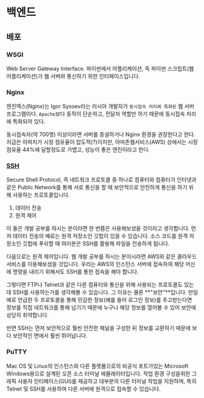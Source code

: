 # 백엔드

## 배포

### WSGI

 Web Server Gateway Interface. 파이썬에서 어플리케이션, 즉 파이썬 스크립트(웹 어플리케이션)가 웹 서버와 통신하기 위한 인터페이스입니다.

### Nginx

 엔진엑스(Nginx)는 Igor Sysoev라는 러시아 개발자가 `동시접속 처리에 특화된` 웹 서버 프로그램이다. `Apache`보다 동작이 단순하고, 전달자 역할만 하기 때문에 동시접속 처리에 특화되어 있다.

 동시접속자(약 700명) 이상이라면 서버를 증설하거나 Nginx 환경을 권장한다고 한다. 지금은 아파치가 시장 점유율이 압도적(?)이지만, 아마존웹서비스(AWS) 상에서는 시장 점유율 44%에 달할정도로 가볍고, 성능이 좋은 엔진이라고 한다.

### [SSH](https://baked-corn.tistory.com/52)

  Secure Shell Protocol, 즉 네트워크 프로토콜 중 하나로 컴퓨터와 컴퓨터가 인터넷과 같은 Public Network를 통해 서로 통신을 할 때 보안적으로 안전하게 통신을 하기 위해 사용하는 프로토콜입니다.

 1. 데이터 전송
 2. 원격 제어

 이 둘은 개발 공부를 하시는 분이라면 한 번쯤은 사용해보셨을 것이라고 생각합니다. 먼저 데이터 전송의 예로는 원격 저장소인 깃헙이 있을 수 있습니다. 소스 코드를 원격 저장소인 깃헙에 푸쉬할 때 여러분은 SSH를 활용해 파일을 전송하게 됩니다.

 다음으로는 원격 제어입니다. 웹 개발 공부를 하시는 분이시라면 AWS와 같은 클라우드 서비스를 이용해보셨을 것입니다. 우리는 AWS의 인스턴스 서버에 접속하여 해당 머신에 명령을 내리기 위해서도 SSH를 통한 접속을 해야 합니다.

 그렇다면 FTP나 Telnet과 같은 다른 컴퓨터와 통신을 위해 사용되는 프로토콜도 있는데 SSH를 사용하는가를 생각해볼 수 있습니다. 그 이유는 물론 **"보안"**입니다. 만일 예로 언급한 두 프로토콜을 통해 민감한 정보(예를 들어 로그인 정보)를 주고받는다면 정보를 직접 네트워크를 통해 넘기기 때문에 누구나 해당 정보를 열어볼 수 있어 보안에 상당히 취약합니다.

 반면 SSH는 먼저 보안적으로 훨씬 안전한 채널을 구성한 뒤 정보를 교환하기 때문에 보다 보안적인 면에서 훨씬 뛰어납니다.

### PuTTY

Mac OS 및 Linux의 인스턴스와 다른 플랫폼으로의 비공식 포트가있는 Microsoft Windows용으로 설계된 오픈 소스 터미널 에뮬레이터입니다. 작업 환경 구성을위한 그래픽 사용자 인터페이스(GUI)를 제공하고 대부분의 다른 터미널 작업을 지원하며, 특히 Telnet 및 SSH를 사용하여 다른 서버에 원격으로 접속할 수 있습니다.